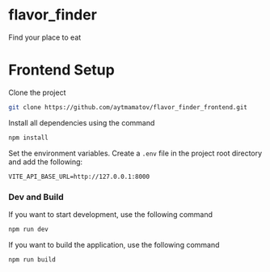 # flavor_finder
Find your place to eat

# Frontend Setup

Clone the project

```bash
git clone https://github.com/aytmamatov/flavor_finder_frontend.git
```
Install all dependencies using the command

```bash
npm install
```

Set the environment variables. Create a `.env` file in the project root directory and add the following:

```
VITE_API_BASE_URL=http://127.0.0.1:8000
```

### Dev and Build

If you want to start development, use the following command

```bash
npm run dev
```

If you want to build the application, use the following command

```bash
npm run build
```
